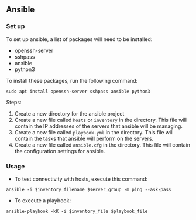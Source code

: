 ## Ansible


### Set up

To set up ansible, a list of packages will need to be installed:
- openssh-server
- sshpass
- ansible
- python3

To install these packages, run the following command:
```
sudo apt install openssh-server sshpass ansible python3
```
Steps: 
1. Create a new directory for the ansible project
2. Create a new file called `hosts` or `inventory` in the directory. This file will contain the IP addresses of the servers that ansible will be managing.
3. Create a new file called `playbook.yml` in the directory. This file will contain the tasks that ansible will perform on the servers.
4. Create a new file called `ansible.cfg` in the directory. This file will contain the configuration settings for ansible.

### Usage
- To test connectivity with hosts, execute this command:
```
ansible -i $inventory_filename $server_group -m ping --ask-pass
```

- To execute a playbook: 
```
ansible-playbook -kK -i $inventory_file $playbook_file
```
